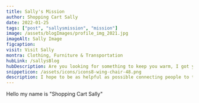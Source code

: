 ```yaml
---
title: Sally's Mission
author: Shopping Cart Sally
date: 2022-01-25
tags: ["post", "sallysmission", "mission"]
image: /assets/blogImages/profile_img_2021.jpg
imageAlt: Sally Image
figcaption:
visit: Visit Sally
montra: Clothing, Furniture & Transportation
hubLink: /sallysBlog
hubDescription: Are you looking for something to keep you warm, I got ya Babe!!! I know a few people that can help you out. Do you need any furniture or a ride somewhere Honey? 
snippeticon: /assets/icons/icons8-wing-chair-48.png
description: I hope to be as helpful as possible connecting people to the right resources.
---
```


Hello my name is "Shopping Cart Sally"